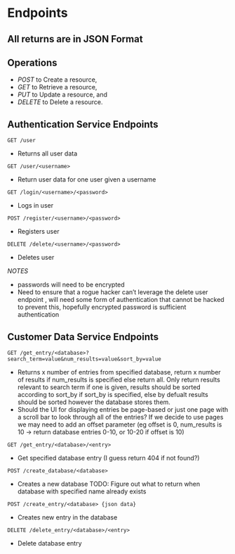 # Endpoints
## All returns are in JSON Format
## Operations
* *POST* to Create a resource,
* *GET* to Retrieve a resource,
* *PUT* to Update a resource, and
* *DELETE* to Delete a resource.

## Authentication Service Endpoints
```
GET /user
```
* Returns all user data

```
GET /user/<username>
```
* Return user data for one user given a username

```
GET /login/<username>/<password>
```
* Logs in user

```
POST /register/<username>/<password>
```
* Registers user
```
DELETE /delete/<username>/<password>
```
* Deletes user

*NOTES*
* passwords will need to be encrypted
* Need to ensure that a rogue hacker can’t leverage the delete user endpoint , will need some form of authentication that cannot be hacked to prevent this, hopefully encrypted password is sufficient authentication

## Customer Data Service Endpoints

```
GET /get_entry/<database>?search_term=value&num_results=value&sort_by=value
```
* Returns x number of entries from specified database, return x number of results if num_results  is specified else return all. Only return results relevant to search term if one is given, results should be sorted according to sort_by if sort_by is specified, else by defualt results should be sorted however the database stores them.
* Should the UI for displaying entries be page-based or just one page with a scroll bar to look through all of the entries? If we decide to use pages we may need to add an offset parameter (eg offset is 0, num_results is 10 -> return database entries 0-10, or 10-20 if offset is 10)

```
GET /get_entry/<database>/<entry>
```
* Get specified database entry (I guess return 404 if not found?)
```
POST /create_database/<database>
```
* Creates a new database TODO: Figure out what to return when database with specified name already exists

```
POST /create_entry/<database> {json data}
```
* Creates new entry in the database
  
```
DELETE /delete_entry/<database>/<entry>
```
* Delete database entry
  
